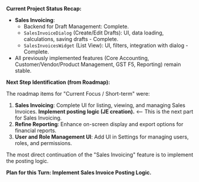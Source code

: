 **Current Project Status Recap:**

*   **Sales Invoicing**: 
    *   Backend for Draft Management: Complete.
    *   `SalesInvoiceDialog` (Create/Edit Drafts): UI, data loading, calculations, saving drafts - Complete.
    *   `SalesInvoicesWidget` (List View): UI, filters, integration with dialog - Complete.
*   All previously implemented features (Core Accounting, Customer/Vendor/Product Management, GST F5, Reporting) remain stable.
                    
**Next Step Identification (from Roadmap):**
                
The roadmap items for "Current Focus / Short-term" were:
1.  **Sales Invoicing**: Complete UI for listing, viewing, and managing Sales Invoices. **Implement posting logic (JE creation).** <-- This is the next part for Sales Invoicing.
2.  **Refine Reporting**: Enhance on-screen display and export options for financial reports.
3.  **User and Role Management UI**: Add UI in Settings for managing users, roles, and permissions.

The most direct continuation of the "Sales Invoicing" feature is to implement the posting logic.
                
**Plan for this Turn: Implement Sales Invoice Posting Logic.**

